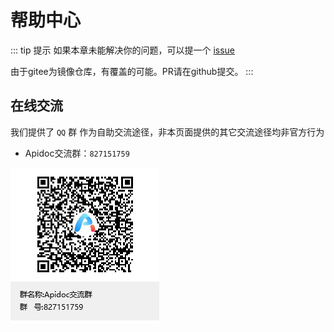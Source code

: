 # 帮助中心

::: tip 提示
如果本章未能解决你的问题，可以提一个 [issue](https://github.com/HGthecode/apidoc/issues)

由于gitee为镜像仓库，有覆盖的可能。PR请在github提交。
:::

## 在线交流

我们提供了 `QQ` 群 作为自助交流途径，非本页面提供的其它交流途径均非官方行为

- Apidoc交流群：`827151759`

![QQ群](/qq-qun.png)

